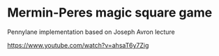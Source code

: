 # Mermin-Peres magic square game
Pennylane implementation based on Joseph Avron lecture

https://www.youtube.com/watch?v=ahsaT6y7Zig
